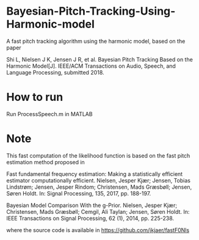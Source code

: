 # Bayesian-Pitch-Tracking-Using-Harmonic-model

A fast pitch tracking algorithm using the harmonic model, based on the paper

Shi L, Nielsen J K, Jensen J R, et al. Bayesian Pitch Tracking Based on the Harmonic Model[J]. 
IEEE/ACM Transactions on Audio, Speech, and Language Processing, submitted 2018.

# How to run
Run ProcessSpeech.m in MATLAB

# Note
This fast computation of the likelihood function is based on the fast pitch estimation method proposed in

Fast fundamental frequency estimation: Making a statistically efficient estimator computationally efficient. Nielsen, Jesper Kjær; Jensen, Tobias Lindstrøm; Jensen, Jesper Rindom; Christensen, Mads Græsbøll; Jensen, Søren Holdt. In: Signal Processing, 135, 2017, pp. 188-197.

Bayesian Model Comparison With the g-Prior. Nielsen, Jesper Kjær; Christensen, Mads Græsbøll; Cemgil, Ali Taylan; Jensen, Søren Holdt. In: IEEE Transactions on Signal Processing, 62 (1), 2014, pp. 225-238.

where the source code is available in 
https://github.com/jkjaer/fastF0Nls
